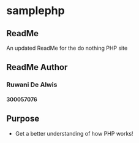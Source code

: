 samplephp
=========

## ReadMe
An updated ReadMe for the do nothing PHP site

## ReadMe Author

### Ruwani De Alwis
#### 300057076

## Purpose

- Get a better understanding of how PHP works!